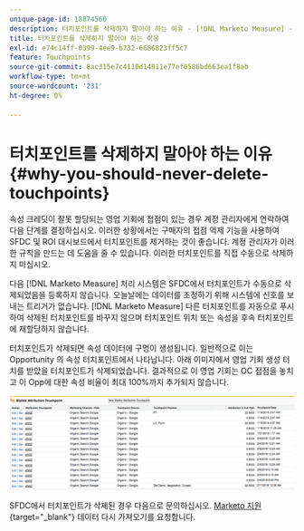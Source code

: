 ```yaml
---
unique-page-id: 18874560
description: 터치포인트를 삭제하지 말아야 하는 이유 - [!DNL Marketo Measure] - 제품 설명서
title: 터치포인트를 삭제하지 말아야 하는 이유
exl-id: e74c14ff-0399-4ee9-b732-6686823ff5c7
feature: Touchpoints
source-git-commit: 8ac315e7c4110d14811e77ef0586bd663ea1f8ab
workflow-type: tm+mt
source-wordcount: '231'
ht-degree: 0%

---
```


# 터치포인트를 삭제하지 말아야 하는 이유 {#why-you-should-never-delete-touchpoints}

속성 크레딧이 잘못 할당되는 영업 기회에 접점이 있는 경우 계정 관리자에게 연락하여 다음 단계를 결정하십시오. 이러한 상황에서는 구매자의 접점 억제 기능을 사용하여 SFDC 및 ROI 대시보드에서 터치포인트를 제거하는 것이 좋습니다. 계정 관리자가 이러한 규칙을 만드는 데 도움을 줄 수 있습니다. 이러한 터치포인트를 직접 수동으로 삭제하지 마십시오.

다음 [!DNL Marketo Measure] 처리 시스템은 SFDC에서 터치포인트가 수동으로 삭제되었음을 등록하지 않습니다. 오늘날에는 데이터를 조정하기 위해 시스템에 신호를 보내는 트리거가 없습니다. [!DNL Marketo Measure] 다른 터치포인트를 자동으로 푸시하여 삭제된 터치포인트를 바꾸지 않으며 터치포인트 위치 또는 속성을 후속 터치포인트에 재할당하지 않습니다.

터치포인트가 삭제되면 속성 데이터에 구멍이 생성됩니다. 일반적으로 이는 Opportunity 의 속성 터치포인트에서 나타납니다. 아래 이미지에서 영업 기회 생성 터치를 받았을 터치포인트가 삭제되었습니다. 결과적으로 이 영업 기회는 OC 접점을 놓치고 이 Opp에 대한 속성 비율이 최대 100%까지 추가되지 않습니다.

![](assets/1.png)

SFDC에서 터치포인트가 삭제된 경우 다음으로 문의하십시오. [Marketo 지원](https://nation.marketo.com/t5/support/ct-p/Support){target="_blank"} 데이터 다시 가져오기를 요청합니다.
